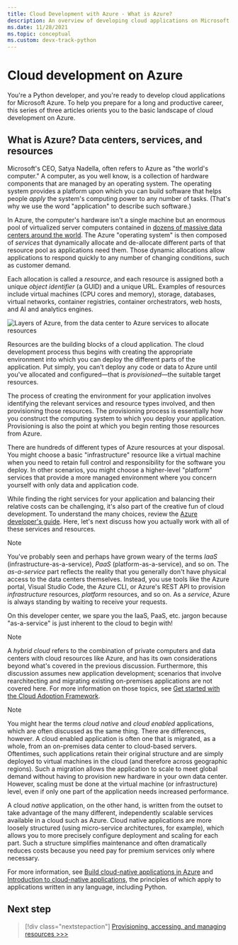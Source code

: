 ```yaml
---
title: Cloud Development with Azure - What is Azure?
description: An overview of developing cloud applications on Microsoft Azure, starting with how data centers, services, and resources relate.
ms.date: 11/28/2021
ms.topic: conceptual
ms.custom: devx-track-python
---
```


# Cloud development on Azure

You're a Python developer, and you're ready to develop cloud applications for Microsoft Azure. To help you prepare for a long and productive career, this series of three articles orients you to the basic landscape of cloud development on Azure.

## What is Azure? Data centers, services, and resources

Microsoft's CEO, Satya Nadella, often refers to Azure as "the world's computer." A computer, as you well know, is a collection of hardware components that are managed by an operating system. The operating system provides a platform upon which you can build software that helps people *apply* the system's computing power to any number of tasks. (That's why we use the word "application" to describe such software.)

In Azure, the computer's hardware isn't a single machine but an enormous pool of virtualized server computers contained in [dozens of massive data centers around the world](https://azure.microsoft.com/explore/global-infrastructure/geographies/). The Azure "operating system" is then composed of *services* that dynamically allocate and de-allocate different parts of that resource pool as applications need them. Those dynamic allocations allow applications to respond quickly to any number of changing conditions, such as customer demand.

Each allocation is called a *resource*, and each resource is assigned both a unique *object identifier* (a GUID) and a unique URL. Examples of resources include virtual machines (CPU cores and memory), storage, databases, virtual networks, container registries, container orchestrators, web hosts, and AI and analytics engines.

![Layers of Azure, from the data center to Azure services to allocate resources](media/cloud-development/azure-layers.png)

Resources are the building blocks of a cloud application. The cloud development process thus begins with creating the appropriate environment into which you can deploy the different parts of the application. Put simply, you can't deploy any code or data to Azure until you've allocated and configured&mdash;that is *provisioned*&mdash;the suitable target resources.

The process of creating the environment for your application involves identifying the relevant services and resource types involved, and then provisioning those resources. The provisioning process is essentially how you construct the computing system to which you deploy your application. Provisioning is also the point at which you begin renting those resources from Azure.

There are hundreds of different types of Azure resources at your disposal. You might choose a basic "infrastructure" resource like a virtual machine when you need to retain full control and responsibility for the software you deploy. In other scenarios, you might choose a higher-level "platform" services that provide a more managed environment where you concern yourself with only data and application code.

While finding the right services for your application and balancing their relative costs can be challenging, it's also part of the creative fun of cloud development. To understand the many choices, review the [Azure developer's guide](/azure/guides/developer/azure-developer-guide). Here, let's next discuss how you actually work with all of these services and resources.

> [!NOTE]
> You've probably seen and perhaps have grown weary of the terms *IaaS* (infrastructure-as-a-service), *PaaS* (platform-as-a-service), and so on. The *as-a-service* part reflects the reality that you generally don't have physical access to the data centers themselves. Instead, you use tools like the Azure portal, Visual Studio Code, the Azure CLI, or Azure's REST API to provision *infrastructure* resources, *platform* resources, and so on. As a *service*, Azure is always standing by waiting to receive your requests.
>
> On this developer center, we spare you the IaaS, PaaS, etc. jargon because "as-a-service" is just inherent to the cloud to begin with!

> [!NOTE]
> A *hybrid cloud* refers to the combination of private computers and data centers with cloud resources like Azure, and has its own considerations beyond what's covered in the previous discussion. Furthermore, this discussion assumes new application development; scenarios that involve rearchitecting and migrating existing on-premises applications are not covered here. For more information on those topics, see [Get started with the Cloud Adoption Framework](/azure/cloud-adoption-framework/get-started/).

> [!NOTE]
> You might hear the terms *cloud native* and *cloud enabled* applications, which are often discussed as the same thing. There are differences, however. A cloud enabled application is often one that is migrated, as a whole, from an on-premises data center to cloud-based servers. Oftentimes, such applications retain their original structure and are simply deployed to virtual machines in the cloud (and therefore across geographic regions). Such a migration allows the application to scale to meet global demand without having to provision new hardware in your own data center. However, scaling must be done at the virtual machine (or infrastructure) level, even if only one part of the application needs increased performance.
>
> A cloud *native* application, on the other hand, is written from the outset to take advantage of the many different, independently scalable services available in a cloud such as Azure. Cloud native applications are more loosely structured (using micro-service architectures, for example), which allows you to more precisely configure deployment and scaling for each part. Such a structure simplifies maintenance and often dramatically reduces costs because you need pay for premium services only where necessary.
>
> For more information, see [Build cloud-native applications in Azure](https://azure.microsoft.com/overview/cloudnative/) and [Introduction to cloud-native applications](/dotnet/architecture/cloud-native/introduction), the principles of which apply to applications written in any language, including Python.

## Next step

> [!div class="nextstepaction"]
> [Provisioning, accessing, and managing resources >>>](cloud-development-provisioning.md)
